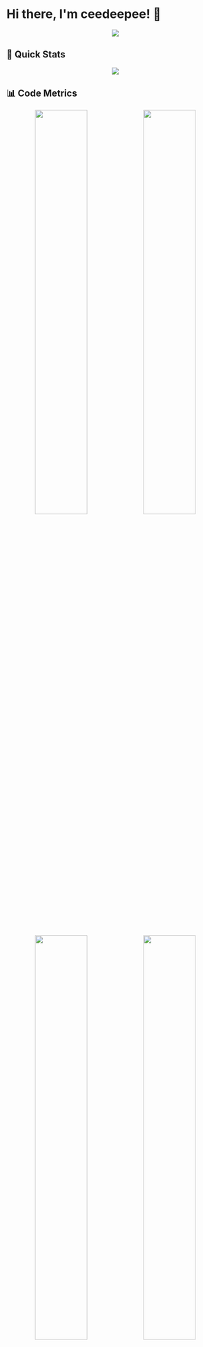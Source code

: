 # Hi there, I'm ceedeepee! 👋

<div align="center">
  <img src="https://capsule-render.vercel.app/api?type=waving&color=gradient&customColorList=0,2,2,5,30&height=200&section=header&text=ceedeepee&fontSize=90&animation=twinkling&fontAlignY=35&desc=Building%20Cool%20Stuff%20One%20Commit%20at%20a%20Time&descAlignY=55" />
</div>

## 🚀 Quick Stats

<div align="center">
  <img src="https://github-profile-summary-cards.vercel.app/api/cards/profile-details?username=ceedeepee&theme=radical" />
</div>

## 📊 Code Metrics

<div align="center">
  <img width="49%" src="https://github-profile-summary-cards.vercel.app/api/cards/stats?username=ceedeepee&theme=radical" />
  <img width="49%" src="https://github-profile-summary-cards.vercel.app/api/cards/productive-time?username=ceedeepee&theme=radical&utcOffset=0" />
</div>

<div align="center">
  <img width="49%" src="https://github-profile-summary-cards.vercel.app/api/cards/repos-per-language?username=ceedeepee&theme=radical" />
  <img width="49%" src="https://github-profile-summary-cards.vercel.app/api/cards/most-commit-language?username=ceedeepee&theme=radical" />
</div>

## 🔥 Streak & Activity

<div align="center">
  <img width="49%" src="https://github-readme-streak-stats.herokuapp.com/?user=ceedeepee&theme=radical&hide_border=true" />
  <img width="49%" src="https://github-readme-stats.vercel.app/api/top-langs/?username=ceedeepee&theme=radical&hide_border=true&layout=compact&langs_count=10" />
</div>

## 📈 Contribution Graph

<div align="center">
  <img src="https://github-readme-activity-graph.cyclic.app/graph?username=ceedeepee&theme=react-dark&hide_border=true&area=true" />
</div>

## 🏆 GitHub Trophies

<div align="center">
  <img src="https://github-profile-trophy.vercel.app/?username=ceedeepee&theme=radical&no-frame=true&row=1&column=7&margin-w=15&margin-h=15" />
</div>

<!-- START_SECTION:code_metrics -->
## 📊 Lines of Code Changed

| Period | Lines Added/Removed | Commits |
|--------|-------------------|---------|
| Last 24 hours | `+530/-100` | 16 |
| Last 7 days | `+530/-100` | 16 |
| Last 30 days | `+530/-100` | 16 |
| This month | `+530/-100` | - |

*Last updated: 2025-06-18*
<!-- END_SECTION:code_metrics -->

<!-- START_SECTION:global_code_metrics -->
## 📊 Global Code Metrics (All Repositories)

| Period | Lines Added/Removed | Commits | Repos Active |
|--------|-------------------|---------|--------------|
| Last 24 hours | `+0/-0` | 0 | - |
| Last 7 days | `+0/-0` | 0 | - |
| Last 30 days | `+0/-0` | 0 | - |

*Last updated: Not yet run (across all public repos)*
<!-- END_SECTION:global_code_metrics -->

## 🎯 Current Focus

```yaml
currently_learning: ["Rust", "WebAssembly", "Kubernetes"]
working_on: ["Open Source Projects", "System Design"]
looking_to_collaborate: ["AI/ML Projects", "Developer Tools"]
ask_me_about: ["Python", "JavaScript", "DevOps", "Open Source"]
```


## 💻 Tech Stack

<div align="center">
  
![Python](https://img.shields.io/badge/python-3670A0?style=for-the-badge&logo=python&logoColor=ffdd54)
![JavaScript](https://img.shields.io/badge/javascript-%23323330.svg?style=for-the-badge&logo=javascript&logoColor=%23F7DF1E)
![TypeScript](https://img.shields.io/badge/typescript-%23007ACC.svg?style=for-the-badge&logo=typescript&logoColor=white)
![React](https://img.shields.io/badge/react-%2320232a.svg?style=for-the-badge&logo=react&logoColor=%2361DAFB)
![Node.js](https://img.shields.io/badge/node.js-6DA55F?style=for-the-badge&logo=node.js&logoColor=white)
![Git](https://img.shields.io/badge/git-%23F05033.svg?style=for-the-badge&logo=git&logoColor=white)
![Docker](https://img.shields.io/badge/docker-%230db7ed.svg?style=for-the-badge&logo=docker&logoColor=white)
![AWS](https://img.shields.io/badge/AWS-%23FF9900.svg?style=for-the-badge&logo=amazon-aws&logoColor=white)

</div>

## 🌐 Connect with me

<div align="center">
  
[![LinkedIn](https://img.shields.io/badge/LinkedIn-%230077B5.svg?logo=linkedin&logoColor=white)](https://linkedin.com/in/ceedeepee)
[![Twitter](https://img.shields.io/badge/Twitter-%231DA1F2.svg?logo=Twitter&logoColor=white)](https://twitter.com/fafnir)
[![Telegram](https://img.shields.io/badge/Telegram-2CA5E0?logo=telegram&logoColor=white)](https://t.me/ceedeepee)


</div>

## 📊 Profile Views

<div align="center">
  <img src="https://komarev.com/ghpvc/?username=ceedeepee&color=blueviolet&style=flat-square&label=Profile+Views" alt="Profile views"/>
</div>

---

<div align="center">
  <img src="https://capsule-render.vercel.app/api?type=waving&color=gradient&height=100&section=footer"/>
</div>

